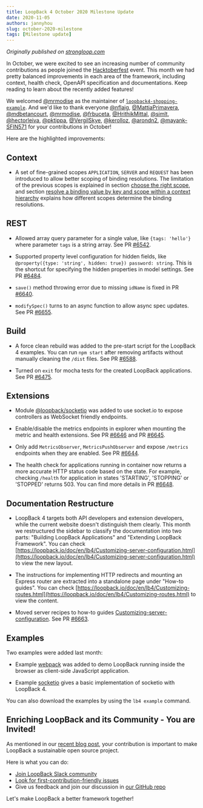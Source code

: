 ```yaml
---
title: LoopBack 4 October 2020 Milestone Update
date: 2020-11-05
authors: jannyhou
slug: october-2020-milestone
tags: [Milestone update]
---
```


_Originally published on [strongloop.com](https://strongloop.com)_

In October, we were excited to see an increasing number of community contributions as people joined the [Hacktoberfest](https://strongloop.com/strongblog/2020-hacktoberfest/) event. This month we had pretty balanced improvements in each area of the framework, including context, health check, OpenAPI specification and documentations. Keep reading to learn about the recently added features!

<!--truncate-->

We welcomed [@mrmodise](https://github.com/mrmodise) as the maintainer of [`loopback4-shopping-example`](https://github.com/strongloop/loopback4-example-shopping). And we'd like to thank everyone [@nflaig](https://github.com/nflaig), [@MattiaPrimavera](https://github.com/MattiaPrimavera), [@mdbetancourt](https://github.com/mdbetancourt), [@mrmodise](https://github.com/mrmodise), [@frbuceta](https://github.com/frbuceta), [@HrithikMittal](https://github.com/HrithikMittal), [@simlt](https://github.com/simlt), [@hectorleiva](https://github.com/hectorleiva), [@pktippa](https://github.com/pktippa), [@VergilSkye](https://github.com/VergilSkye), [@kerolloz](https://github.com/kerolloz), [@arondn2](https://github.com/arondn2), [@mayank-SFIN571](https://github.com/mayank-SFIN571) for your contributions in October!

Here are the highlighted improvements:

## Context

- A set of fine-grained scopes `APPLICATION`, `SERVER` and `REQUEST` has been introduced to allow better
scoping of binding resolutions. The limitation of the previous scopes is explained in section [choose the right scope](https://loopback.io/doc/en/lb4/Binding.html#choose-the-right-scope), and section [resolve a binding value by key and scope within a context hierarchy](https://loopback.io/doc/en/lb4/Binding.html#resolve-a-binding-value-by-key-and-scope-within-a-context-hierarchy) explains how different scopes determine the binding resolutions.

## REST

- Allowed array query parameter for a single value, like `{tags: 'hello'}` where parameter `tags` is a string array. See PR [#6542](https://github.com/strongloop/loopback-next/pull/6542).

- Supported property level configuration for hidden fields, like `@property({type: 'string', hidden: true}) password: string`. This is the shortcut for specifying the hidden properties in model settings. See PR [#6484](https://github.com/strongloop/loopback-next/pull/6484).

- `save()` method throwing error due to missing `idName` is fixed in PR [#6640](https://github.com/strongloop/loopback-next/pull/6640).

- `modifySpec()` turns to an async function to allow async spec updates. See PR [#6655](https://github.com/strongloop/loopback-next/pull/6655).

## Build

- A force clean rebuild was added to the pre-start script for the LoopBack 4 examples. You can run `npm start` after removing artifacts without manually cleaning the `/dist` files. See PR [#6588](https://github.com/strongloop/loopback-next/pull/6588).

- Turned on `exit` for mocha tests for the created LoopBack applications. See PR [#6475](https://github.com/strongloop/loopback-next/pull/6475).

## Extensions

- Module [@loopback/socketio](https://github.com/strongloop/loopback-next/tree/master/extensions/socketio) was added to use socket.io to expose controllers as WebSocket friendly endpoints.

- Enable/disable the metrics endpoints in explorer when mounting the metric and health extensions. See PR [#6646](https://github.com/strongloop/loopback-next/pull/6646) and PR [#6645](https://github.com/strongloop/loopback-next/pull/6645).

- Only add `MetricsObserver`, `MetricsPushObserver` and expose `/metrics` endpoints when they are enabled. See PR [#6644](https://github.com/strongloop/loopback-next/pull/6644).

- The health check for applications running in container now returns a more accurate HTTP status code based on the state. For example, checking `/health` for application in states 'STARTING', 'STOPPING' or 'STOPPED' returns 503. You can find more details in PR [#6648](https://github.com/strongloop/loopback-next/pull/6648).

## Documentation Restructure

- LoopBack 4 targets both API developers and extension developers, while the current website doesn't distinguish them clearly. This month we restructured the sidebar to classify the documentation into two parts: "Building LoopBack Applications" and "Extending LoopBack Framework". You can check [https://loopback.io/doc/en/lb4/Customizing-server-configuration.html](https://loopback.io/doc/en/lb4/Customizing-server-configuration.html) to view the new layout.

- The instructions for implementing HTTP redirects and mounting an Express router are extracted into a standalone page under "How-to guides". You can check [https://loopback.io/doc/en/lb4/Customizing-routes.html](https://loopback.io/doc/en/lb4/Customizing-routes.html) to view the content.

- Moved server recipes to how-to guides [Customizing-server-configuration](https://loopback.io/doc/en/lb4/Customizing-server-configuration.html). See PR [#6663](https://github.com/strongloop/loopback-next/pull/6663).

## Examples

Two examples were added last month:

- Example [webpack](https://github.com/strongloop/loopback-next/tree/master/examples/webpack) was added to demo LoopBack running inside the browser as client-side JavaScript application.

- Example [socketio](https://github.com/strongloop/loopback-next/tree/master/examples/socketio) gives a basic implementation of socketio with LoopBack 4.

You can also download the examples by using the `lb4 example` command.

## Enriching LoopBack and its Community - You are Invited!

As mentioned in our [recent blog post](https://strongloop.com/strongblog/2020-community-contribution/), your contribution is important to make LoopBack a sustainable open source project. 

Here is what you can do:
- [Join LoopBack Slack community](https://join.slack.com/t/loopbackio/shared_invite/zt-8lbow73r-SKAKz61Vdao~_rGf91pcsw)
- [Look for first-contribution-friendly issues](https://github.com/strongloop/loopback-next/issues?q=is%3Aissue+is%3Aopen+label%3A%22good+first+issue%22)
- Give us feedback and join our discussion in [our GitHub repo](https://github.com/strongloop/loopback-next)

Let's make LoopBack a better framework together!
